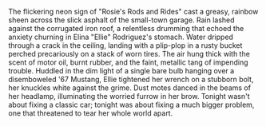 The flickering neon sign of "Rosie's Rods and Rides" cast a greasy, rainbow sheen across the slick asphalt of the small-town garage.  Rain lashed against the corrugated iron roof, a relentless drumming that echoed the anxiety churning in Elina "Ellie" Rodriguez's stomach.  Water dripped through a crack in the ceiling, landing with a plip-plop in a rusty bucket perched precariously on a stack of worn tires.  The air hung thick with the scent of motor oil, burnt rubber, and the faint, metallic tang of impending trouble.  Huddled in the dim light of a single bare bulb hanging over a disemboweled '67 Mustang, Ellie tightened her wrench on a stubborn bolt, her knuckles white against the grime.  Dust motes danced in the beams of her headlamp, illuminating the worried furrow in her brow.  Tonight wasn't about fixing a classic car; tonight was about fixing a much bigger problem, one that threatened to tear her whole world apart.
